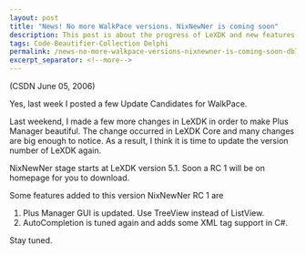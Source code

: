 ```yaml
---
layout: post
title: "News! No more WalkPace versions. NixNewNer is coming soon"
description: This post is about the progress of LeXDK and new features in NixNewNer.
tags: Code-Beautifier-Collection Delphi
permalink: /news-no-more-walkpace-versions-nixnewner-is-coming-soon-db7d47ba4d1a
excerpt_separator: <!--more-->
---
```

(CSDN June 05, 2006)

Yes, last week I posted a few Update Candidates for WalkPace.

Last weekend, I made a few more changes in LeXDK in order to make Plus Manager beautiful. The change occurred in LeXDK Core and many changes are big enough to notice. As a result, I think it is time to update the version number of LeXDK again.

NixNewNer stage starts at LeXDK version 5.1. Soon a RC 1 will be on homepage for you to download.
<!--more-->

Some features added to this version NixNewNer RC 1 are

1. Plus Manager GUI is updated. Use TreeView instead of ListView.
1. AutoCompletion is tuned again and adds some XML tag support in C#.

Stay tuned.
